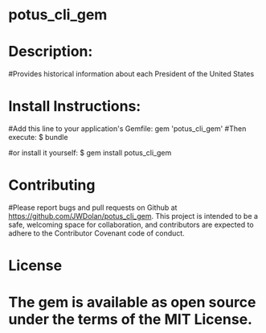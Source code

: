 # potus_cli_gem

# Description:
#Provides historical information about each President of the United States


# Install Instructions:
#Add this line to your application's Gemfile: gem 'potus_cli_gem'
#Then execute: $ bundle

#or install it yourself: $ gem install potus_cli_gem


# Contributing
#Please report bugs and pull requests on Github at https://github.com/JWDolan/potus_cli_gem. This project is intended to be a safe, welcoming space for collaboration, and contributors are expected to adhere to the Contributor Covenant code of conduct.


# License
# The gem is available as open source under the terms of the MIT License.
